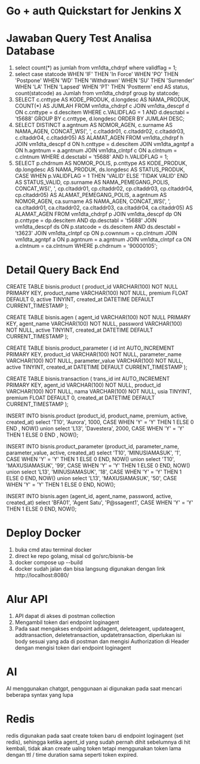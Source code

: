 # Go + auth Quickstart for Jenkins X   
# Jawaban Query Test Analisa Database
1. select count(*) as jumlah from vm1dta_chdrpf where validflag = 1;
2. select case statcode WHEN 'IF' THEN 'In Force'
        WHEN 'PO' THEN 'Postpone'
        WHEN 'WD' THEN 'Withdrawn'
        WHEN 'SU' THEN 'Surrender'
        WHEN 'LA' THEN 'Lapsed'
        WHEN 'PT' THEN 'Postterm' end AS status, count(statcode) as Jumlah from vm1dta_chdrpf group by statcode;
3. SELECT 
    c.cnttype AS KODE_PRODUK,
    d.longdesc AS NAMA_PRODUK,
    COUNT(*) AS JUMLAH
    FROM vm1dta_chdrpf c
    JOIN vm1dta_descpf d 
    ON c.cnttype = d.descitem
    WHERE 
    c.VALIDFLAG = 1
    AND d.desctabl = 't5688'
    GROUP BY 
    c.cnttype, d.longdesc
    ORDER BY 
    JUMLAH DESC;     
4. SELECT DISTINCT
    a.agntnum AS NOMOR_AGEN,
    c.surname AS NAMA_AGEN,
    CONCAT_WS(', ', c.cltaddr01, c.cltaddr02, c.cltaddr03, c.cltaddr04, c.cltaddr05) AS ALAMAT_AGEN
    FROM vm1dta_chdrpf h
    JOIN vm1dta_descpf d ON h.cnttype = d.descitem
    JOIN vm1dta_agntpf a ON h.agntnum = a.agntnum
    JOIN vm1dta_clntpf c ON a.clntnum = c.clntnum
    WHERE d.desctabl = 't5688' AND h.VALIDFLAG = 1;   
5. SELECT
    p.chdrnum AS NOMOR_POLIS,
    p.cnttype AS KODE_PRODUK,
    dp.longdesc AS NAMA_PRODUK,
    ds.longdesc AS STATUS_PRODUK,
    CASE
    WHEN p.VALIDFLAG = 1 THEN 'VALID'
    ELSE 'TIDAK VALID'
    END AS STATUS_VALID,
    cp.surname AS NAMA_PEMEGANG_POLIS,
    CONCAT_WS(', ', cp.cltaddr01, cp.cltaddr02, cp.cltaddr03, cp.cltaddr04, cp.cltaddr05) AS ALAMAT_PEMEGANG_POLIS,
    a.agntnum AS NOMOR_AGEN,
    ca.surname AS NAMA_AGEN,
    CONCAT_WS(', ', ca.cltaddr01, ca.cltaddr02, ca.cltaddr03, ca.cltaddr04, ca.cltaddr05) AS ALAMAT_AGEN
    FROM vm1dta_chdrpf p
    JOIN vm1dta_descpf dp ON p.cnttype = dp.descitem AND dp.desctabl = 't5688'
    JOIN vm1dta_descpf ds ON p.statcode = ds.descitem AND ds.desctabl = 't3623'
    JOIN vm1dta_clntpf cp ON p.cownnum = cp.clntnum
    JOIN vm1dta_agntpf a ON p.agntnum = a.agntnum
    JOIN vm1dta_clntpf ca ON a.clntnum = ca.clntnum
    WHERE p.chdrnum = '90000105'; 

# Detail Query Back End
CREATE TABLE bisnis.product (
    product_id VARCHAR(100) NOT NULL PRIMARY KEY,
    product_name VARCHAR(100) NOT NULL,
    premium FLOAT DEFAULT 0,
    active TINYINT,
    created_at DATETIME DEFAULT CURRENT_TIMESTAMP
);

CREATE TABLE bisnis.agen (
    agent_id VARCHAR(100) NOT NULL PRIMARY KEY,
    agent_name VARCHAR(100) NOT NULL,
    password VARCHAR(100) NOT NULL,
    active TINYINT,
    created_at DATETIME DEFAULT CURRENT_TIMESTAMP
);

CREATE TABLE bisnis.product_parameter (
    id int AUTO_INCREMENT PRIMARY KEY,
    product_id VARCHAR(100) NOT NULL,
    parameter_name VARCHAR(100) NOT NULL,
	parameter_value VARCHAR(100) NOT NULL,
    active TINYINT,
    created_at DATETIME DEFAULT CURRENT_TIMESTAMP
);

CREATE TABLE bisnis.transaction (
    trans_id int AUTO_INCREMENT PRIMARY KEY,
    agent_id VARCHAR(100) NOT NULL,
    product_id VARCHAR(100) NOT NULL,
    nama VARCHAR(100) NOT NULL,
	usia TINYINT,
	premium FLOAT DEFAULT 0,
    created_at DATETIME DEFAULT CURRENT_TIMESTAMP
);

INSERT INTO bisnis.product
(product_id, product_name, premium, active, created_at)
select 'T10', 'Aurora', 1000, CASE WHEN 'Y' = 'Y' THEN 1 ELSE 0 END , NOW()
union
select 'L13', 'Davestera', 2000, CASE WHEN 'Y' = 'Y' THEN 1 ELSE 0 END , NOW();

INSERT INTO bisnis.product_parameter
(product_id, parameter_name, parameter_value, active, created_at)
select 'T10', 'MINUSIAMASUK', '1', CASE WHEN 'Y' = 'Y' THEN 1 ELSE 0 END, NOW()
union
select 'T10', 'MAXUSIAMASUK', '99', CASE WHEN 'Y' = 'Y' THEN 1 ELSE 0 END, NOW()
union
select 'L13', 'MINUSIAMASUK', '18', CASE WHEN 'Y' = 'Y' THEN 1 ELSE 0 END, NOW()
union
select 'L13', 'MAXUSIAMASUK', '50', CASE WHEN 'Y' = 'Y' THEN 1 ELSE 0 END, NOW();

INSERT INTO bisnis.agen
(agent_id, agent_name, password, active, created_at)
select 'BFA01', 'Agent Satu', 'P@ssagent1', CASE WHEN 'Y' = 'Y' THEN 1 ELSE 0 END, NOW();

# Deploy Docker
1. buka cmd atau terminal docker
2. direct ke repo golang, misal cd go/src/bisnis-be
2. docker compose up --build
3. docker sudah jalan dan bisa langsung digunakan dengan link http://localhost:8080/

# Alur API
1. API dapat di akses di postman collection
2. Mengambil token dari endpoint loginagent
3. Pada saat mengakses endpoint addagent, deleteagent, updateagent, addtransaction, deletetransaction, updatetransaction, diperlukan isi body sesuai yang ada di postman dan mengisi Authorization di Header dengan mengisi token dari endpoint loginagent

# AI
AI menggunakan chatgpt, penggunaan ai digunakan pada saat mencari beberapa syntax yang lupa

# Redis
redis digunakan pada saat create token baru di endpoint loginagent (set redis), sehingga ketika agent_id yang sudah pernah dihit sebelumnya di hit kembali, tidak akan create ualng token tetapi menggunakan token lama dengan ttl / time duration sama seperti token expired.